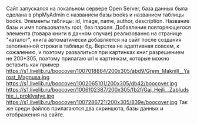 Сайт запускался на локальном сервере Open Server, база данных была сделана в phpMyAdmin с названием базы books и названием таблицы books. 
Элементы таблицы: id, image, name, author, description. Название базы и имя пользователь root, без пароля. 
Добавление повторяющегося элемента (товара книги в данном случае) реализованно на странице "каталог", книга автоматически добавляется на сайт после создания заполненной строки в таблице бд.
Верстка не адаптивная совсем, к сожалению, и поэтому развалиться при картинках книг разрешением не 200*305, поэтому прилагаю url к картинкам, которые можно вставить как пример
https://s1.livelib.ru/boocover/1007018884/200x305/abd9/Grem_Maknill__Yarost_Magnusa.jpg
https://s1.livelib.ru/boocover/1002065101/200x305/db42/boocover.jpg
https://s1.livelib.ru/boocover/1006102387/200x305/fb2f/Gaj_Hejli__Zabludshie_i_proklyatye.jpg
https://s1.livelib.ru/boocover/1007286721/200x305/839e/boocover.jpg
Так же среди файлов прилагаются два скриншота, базы данных и отображения на сайте.

